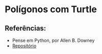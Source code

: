 # Polígonos com Turtle

## Referências:
  - Pense em Python, por Allen B. Downey
  - [Repositório](http://thinkpython2.com/code/flower.py)
